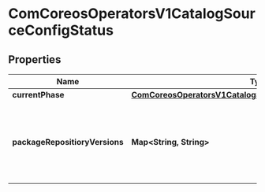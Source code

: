 
# ComCoreosOperatorsV1CatalogSourceConfigStatus

## Properties
Name | Type | Description | Notes
------------ | ------------- | ------------- | -------------
**currentPhase** | [**ComCoreosOperatorsV1CatalogSourceConfigStatusCurrentPhase**](ComCoreosOperatorsV1CatalogSourceConfigStatusCurrentPhase.md) |  |  [optional]
**packageRepositioryVersions** | **Map&lt;String, String&gt;** | Map of packages (key) and their app registry package version (value) |  [optional]



